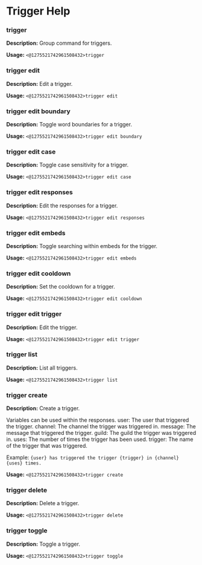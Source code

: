 # Trigger Help

### trigger

**Description:** Group command for triggers.

**Usage:** `<@1275521742961508432>trigger`

### trigger edit

**Description:** Edit a trigger.

**Usage:** `<@1275521742961508432>trigger edit`

### trigger edit boundary

**Description:** Toggle word boundaries for a trigger.

**Usage:** `<@1275521742961508432>trigger edit boundary`

### trigger edit case

**Description:** Toggle case sensitivity for a trigger.

**Usage:** `<@1275521742961508432>trigger edit case`

### trigger edit responses

**Description:** Edit the responses for a trigger.

**Usage:** `<@1275521742961508432>trigger edit responses`

### trigger edit embeds

**Description:** Toggle searching within embeds for the trigger.

**Usage:** `<@1275521742961508432>trigger edit embeds`

### trigger edit cooldown

**Description:** Set the cooldown for a trigger.

**Usage:** `<@1275521742961508432>trigger edit cooldown`

### trigger edit trigger

**Description:** Edit the trigger.

**Usage:** `<@1275521742961508432>trigger edit trigger`

### trigger list

**Description:** List all triggers.

**Usage:** `<@1275521742961508432>trigger list`

### trigger create

**Description:** Create a trigger.

Variables can be used within the responses.
user: The user that triggered the trigger.
channel: The channel the trigger was triggered in.
message: The message that triggered the trigger.
guild: The guild the trigger was triggered in.
uses: The number of times the trigger has been used.
trigger: The name of the trigger that was triggered.

Example: `{user} has triggered the trigger {trigger} in {channel} {uses} times.`

**Usage:** `<@1275521742961508432>trigger create`

### trigger delete

**Description:** Delete a trigger.

**Usage:** `<@1275521742961508432>trigger delete`

### trigger toggle

**Description:** Toggle a trigger.

**Usage:** `<@1275521742961508432>trigger toggle`

